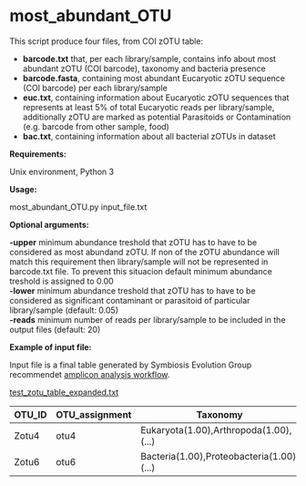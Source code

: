 # most_abundant_OTU

This script produce four files, from COI zOTU table:
- **barcode.txt** that, per each library/sample, contains info about most abundant zOTU (COI barcode), taxonomy and bacteria presence
- **barcode.fasta**, containing most abundant Eucaryotic zOTU sequence (COI barcode) per each library/sample
- **euc.txt**, containing information about Eucaryotic zOTU sequences that represents at least 5% of total Eucaryotic reads per library/sample,
               additionally zOTU are marked as potential Parasitoids or Contamination (e.g. barcode from other sample, food)
- **bac.txt**, containing information about all bacterial zOTUs in dataset

**Requirements:**

Unix environment, Python 3

**Usage:**

most_abundant_OTU.py input_file.txt

**Optional arguments:**

**-upper**  minimum abundance treshold that zOTU has to have to be considered as most abundand zOTU. If non of the zOTU abundance will match this requirement then library/sample will not be represented in barcode.txt file. To prevent this situacion default minimum abundance treshold is assigned to 0.00  
**-lower**  minimum abundance treshold that zOTU has to have to be considered as significant contaminant or parasitoid of particular library/sample (default: 0.05)  
**-reads**  minimum number of reads per library/sample to be included in the output files (default: 20)

**Example of input file:**

Input file is a final table generated by Symbiosis Evolution Group recommendet [amplicon analysis workflow](https://github.com/symPiotr/amplicon_analysis_pipeline/blob/main/20201218_Wasp_COI_pipeline.txt).

[test_zotu_table_expanded.txt](https://github.com/deerhunter4/most_abundand_COI/files/6128914/test_zotu_table_expanded.txt)

OTU_ID | OTU_assignment | Taxonomy | Sequence | Total | SZF2Y9_1 | SZF2Y9_2 | SZF2Y9_3 | SZF2Y9_4
-------|----------------|----------|----------|-------|----------|----------|----------|---------
Zotu4 | otu4 | Eukaryota(1.00),Arthropoda(1.00),(...) | AATAAATAATATAAGTT(...) | 2128 | 2126 | 0 | 0 | 2	
Zotu6 | otu6 | Bacteria(1.00),Proteobacteria(1.00),(...) | TATGAATAATTTAAGTT(...) | 72 | 0 | 72 | 0 | 0	

